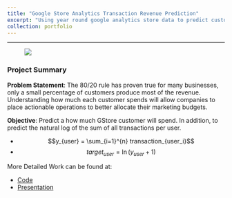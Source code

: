 ```yaml
---
title: "Google Store Analytics Transaction Revenue Prediction"
excerpt: "Using year round google analytics store data to predict customer consumption. In addition use RFM to perform customer clustering and predict customer life time value based on customer clustering <br/><img src='/images/frontpage.PNG'>"
collection: portfolio
---
```


---
<figure class="aligncenter">
    <img src="https://i.pcmag.com/imagery/reviews/04u4r8E0NHva7mQ3Bnozbh6-9.1569482850.fit_scale.size_1028x578.jpg" />
</figure>

### Project Summary

**Problem Statement**:
The 80/20 rule has proven true for many businesses, only a small percentage of customers produce most of the revenue.  Understanding how much each customer spends will allow companies to place actionable operations to better allocate their marketing budgets.

**Objective**:
Predict a how much GStore customer will spend. In addition, to predict the natural log of the sum of all transactions per user.

- $$y_{user} = \sum_{i=1}^{n} transaction_{user_i}$$
- $$target_{user} = \ln({y_{user}+1})$$


More Detailed Work can be found at:
  - <a href="https://github.com/yuling0330/Google-Store-Analytics-Transactions-Revenue-Prediction/tree/master/notebook" title="Title">Code</a>
  - <a href="https://github.com/yuling0330/Google-Store-Analytics-Transactions-Revenue-Prediction/blob/master/presentation/Customer_Revenue_Prediction_Presentation.pdf" title="Title">Presentation</a>
